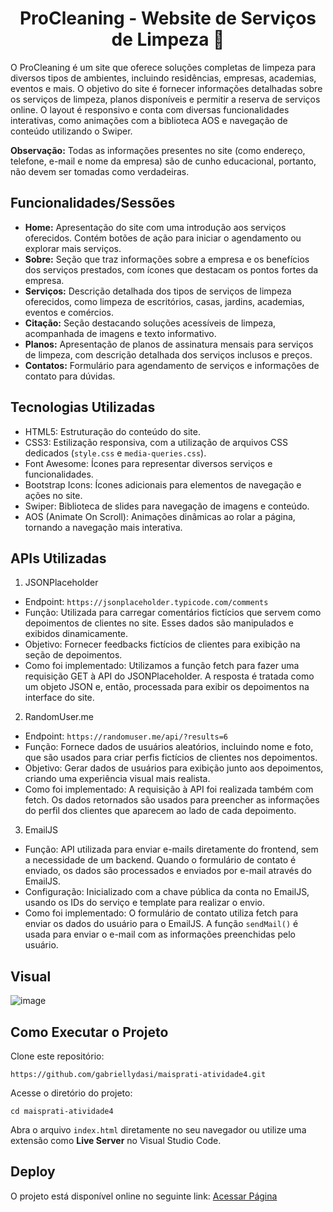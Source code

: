 <div align="center">
  
  # ProCleaning - Website de Serviços de Limpeza 🧼
</div>

O ProCleaning é um site que oferece soluções completas de limpeza para diversos tipos de ambientes, incluindo residências, empresas, academias, eventos e mais. O objetivo do site é fornecer informações detalhadas sobre os serviços de limpeza, planos disponíveis e permitir a reserva de serviços online. O layout é responsivo e conta com diversas funcionalidades interativas, como animações com a biblioteca AOS e navegação de conteúdo utilizando o Swiper. 
<br>

**Observação:** Todas as informações presentes no site (como endereço, telefone, e-mail e nome da empresa) são de cunho educacional, portanto, não devem ser tomadas como verdadeiras.

## Funcionalidades/Sessões
* **Home:** Apresentação do site com uma introdução aos serviços oferecidos. Contém botões de ação para iniciar o agendamento ou explorar mais serviços.
* **Sobre:** Seção que traz informações sobre a empresa e os benefícios dos serviços prestados, com ícones que destacam os pontos fortes da empresa.
* **Serviços:** Descrição detalhada dos tipos de serviços de limpeza oferecidos, como limpeza de escritórios, casas, jardins, academias, eventos e comércios.
* **Citação:** Seção destacando soluções acessíveis de limpeza, acompanhada de imagens e texto informativo.
* **Planos:** Apresentação de planos de assinatura mensais para serviços de limpeza, com descrição detalhada dos serviços inclusos e preços.
* **Contatos:** Formulário para agendamento de serviços e informações de contato para dúvidas.

## Tecnologias Utilizadas
* HTML5: Estruturação do conteúdo do site.
* CSS3: Estilização responsiva, com a utilização de arquivos CSS dedicados (`style.css` e `media-queries.css`).
* Font Awesome: Ícones para representar diversos serviços e funcionalidades.
* Bootstrap Icons: Ícones adicionais para elementos de navegação e ações no site.
* Swiper: Biblioteca de slides para navegação de imagens e conteúdo.
* AOS (Animate On Scroll): Animações dinâmicas ao rolar a página, tornando a navegação mais interativa.

## APIs Utilizadas
1. JSONPlaceholder
* Endpoint: `https://jsonplaceholder.typicode.com/comments`
* Função: Utilizada para carregar comentários fictícios que servem como depoimentos de clientes no site. Esses dados são manipulados e exibidos dinamicamente.
* Objetivo: Fornecer feedbacks fictícios de clientes para exibição na seção de depoimentos.
* Como foi implementado: Utilizamos a função fetch para fazer uma requisição GET à API do JSONPlaceholder. A resposta é tratada como um objeto JSON e, então, processada para exibir os depoimentos na interface do site.

2. RandomUser.me
* Endpoint: `https://randomuser.me/api/?results=6`
* Função: Fornece dados de usuários aleatórios, incluindo nome e foto, que são usados para criar perfis fictícios de clientes nos depoimentos.
* Objetivo: Gerar dados de usuários para exibição junto aos depoimentos, criando uma experiência visual mais realista.
* Como foi implementado: A requisição à API foi realizada também com fetch. Os dados retornados são usados para preencher as informações do perfil dos clientes que aparecem ao lado de cada depoimento.

3. EmailJS
* Função: API utilizada para enviar e-mails diretamente do frontend, sem a necessidade de um backend. Quando o formulário de contato é enviado, os dados são processados e enviados por e-mail através do EmailJS.
* Configuração: Inicializado com a chave pública da conta no EmailJS, usando os IDs do serviço e template para realizar o envio.
* Como foi implementado: O formulário de contato utiliza fetch para enviar os dados do usuário para o EmailJS. A função `sendMail()` é usada para enviar o e-mail com as informações preenchidas pelo usuário.

## Visual
![image](https://github.com/user-attachments/assets/fcb760db-27ec-4664-86a5-ef177951bb5c)

## Como Executar o Projeto
Clone este repositório:

```
https://github.com/gabriellydasi/maisprati-atividade4.git
```
Acesse o diretório do projeto:
```
cd maisprati-atividade4
```
Abra o arquivo `index.html` diretamente no seu navegador ou utilize uma extensão como <b>Live Server</b> no Visual Studio Code.

## Deploy
O projeto está disponível online no seguinte link:
<a href="https://pro-cleaning-one.vercel.app/">Acessar Página</a>
